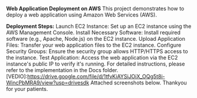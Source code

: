 **Web Application Deployment on AWS**
This project demonstrates how to deploy a web application using Amazon Web Services (AWS).

**Deployment Steps:**
Launch EC2 Instance: Set up an EC2 instance using the AWS Management Console.
Install Necessary Software: Install required software (e.g., Apache, Node.js) on the EC2 instance.
Upload Application Files: Transfer your web application files to the EC2 instance.
Configure Security Groups: Ensure the security group allows HTTP/HTTPS access to the instance.
Test Application: Access the web application via the EC2 instance's public IP to verify it's running.
For detailed instructions, please refer to the implementation in the Docs folder.
[VEDIO]:https://drive.google.com/file/d/1tfvKiAYSiJOiX_OQg5t8i-WincPbMRA9/view?usp=drivesdk
Attached screenshots below.
Thankyou for your patients.
